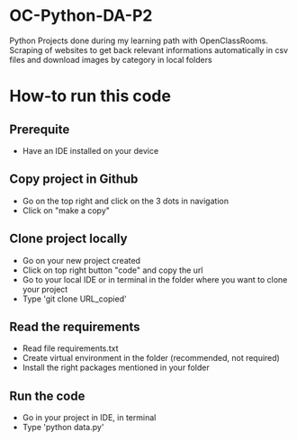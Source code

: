 # OC-Python-DA-P2
Python Projects done during my learning path with OpenClassRooms.
Scraping of websites to get back relevant informations automatically in csv files and download images by category in local folders

# How-to run this code

## Prerequite
- Have an IDE installed on your device

## Copy project in Github
- Go on the top right and click on the 3 dots in navigation
- Click on "make a copy"

## Clone project locally
- Go on your new project created
- Click on top right button "code" and copy the url
- Go to your local IDE or in terminal in the folder where you want to clone your project
- Type 'git clone URL_copied'

## Read the requirements
- Read file requirements.txt
- Create virtual environment in the folder (recommended, not required)
- Install the right packages mentioned in your folder

## Run the code
- Go in your project in IDE, in terminal
- Type 'python data.py'